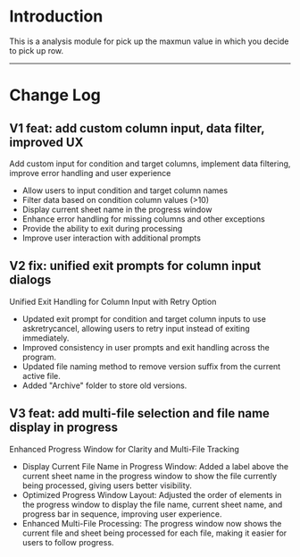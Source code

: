 # Introduction
This is a analysis module for pick up the maxmun value in which you decide to pick up row.

---

# Change Log
## V1 feat: add custom column input, data filter, improved UX

 Add custom input for condition and target columns, implement data filtering, improve error handling and user experience

- Allow users to input condition and target column names
- Filter data based on condition column values (>10)
- Display current sheet name in the progress window
- Enhance error handling for missing columns and other exceptions
- Provide the ability to exit during processing
- Improve user interaction with additional prompts


## V2 fix: unified exit prompts for column input dialogs
Unified Exit Handling for Column Input with Retry Option
- Updated exit prompt for condition and target column inputs to use askretrycancel, allowing users to retry input instead of exiting immediately.
- Improved consistency in user prompts and exit handling across the program.
- Updated file naming method to remove version suffix from the current active file.
- Added "Archive" folder to store old versions.

## V3 feat: add multi-file selection and file name display in progress
Enhanced Progress Window for Clarity and Multi-File Tracking

- Display Current File Name in Progress Window: Added a label above the current sheet name in the progress window to show the file currently being processed, giving users better visibility.
- Optimized Progress Window Layout: Adjusted the order of elements in the progress window to display the file name, current sheet name, and progress bar in sequence, improving user experience.
- Enhanced Multi-File Processing: The progress window now shows the current file and sheet being processed for each file, making it easier for users to follow progress.